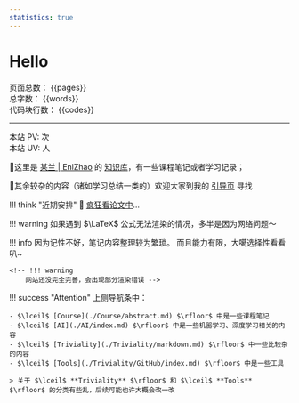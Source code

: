 ```yaml
---
statistics: true
---
```

# Hello

<div class="mac-content-container">
  <div class="mac-content-block">
    <span class="mac-content-label">页面总数：</span>
    <span class="mac-content-value">{{pages}}</span>
  </div>
  <div class="mac-content-block">
    <span class="mac-content-label">总字数：</span>
    <span class="mac-content-value">{{words}}</span>
  </div>
  
  <div class="mac-content-block">
    <span class="mac-content-label">代码块行数：</span>
    <span class="mac-content-value">{{codes}}</span>
  </div>

  <!-- <div class="mac-content-block">
    <span class="mac-content-label">本站总访问量:</span>
    <span id="busuanzi_value_site_pv"></span>次
  </div> -->
</div>

---

<script async src="https://busuanzi.ibruce.info/busuanzi/2.3/busuanzi.pure.mini.js"></script>

<div class="mac-content-container">
  <div class="mac-content-block">
    <span class="mac-content-label">本站 PV:</span>
    <span id="busuanzi_value_site_pv"></span>次
  </div>
  <div class="mac-content-block">
    <span class="mac-content-label">本站 UV:</span>
    <span id="busuanzi_value_site_uv"></span>人
  </div>
</div>

  💬这里是 [某兰 | EnlZhao](https://enlzhao.github.io/Blog/about/) 的 [知识库](https://enlzhao.github.io/Notebook)，有一些课程笔记或者学习记录；
  
  💬其余较杂的内容（诸如学习总结一类的）欢迎大家到我的 [引导页](https://enlzhao.github.io/) 寻找

!!! think "近期安排"
    🤯 [疯狂看论文中](./AI/Papers/index.md)...


!!! warning
    如果遇到 $\LaTeX$ 公式无法渲染的情况，多半是因为网络问题～

!!! info 
    因为记性不好，笔记内容整理较为繁琐。
    而且能力有限，大噶选择性看看叭~

    <!-- !!! warning
        网站还没完全完善，会出现部分渲染错误 -->

!!! success "Attention"
    上侧导航条中：

    - $\lceil$ [Course](./Course/abstract.md) $\rfloor$ 中是一些课程笔记
    - $\lceil$ [AI](./AI/index.md) $\rfloor$ 中是一些机器学习、深度学习相关的内容
    - $\lceil$ [Triviality](./Triviality/markdown.md) $\rfloor$ 中一些比较杂的内容
    - $\lceil$ [Tools](./Triviality/GitHub/index.md) $\rfloor$ 中是一些工具

    > 关于 $\lceil$ **Triviality** $\rfloor$ 和 $\lceil$ **Tools** $\rfloor$ 的分类有些乱，后续可能也许大概会改一改

